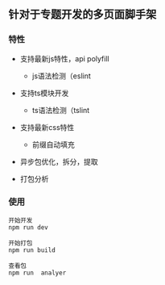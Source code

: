 ## 针对于专题开发的多页面脚手架


### 特性
- 支持最新js特性，api polyfill
  - js语法检测（eslint

- 支持ts模块开发
  - ts语法检测（tslint

- 支持最新css特性
  - 前缀自动填充

- 异步包优化，拆分，提取

- 打包分析


### 使用

```
开始开发
npm run dev

开始打包
npm run build

查看包
npm run  analyer
```